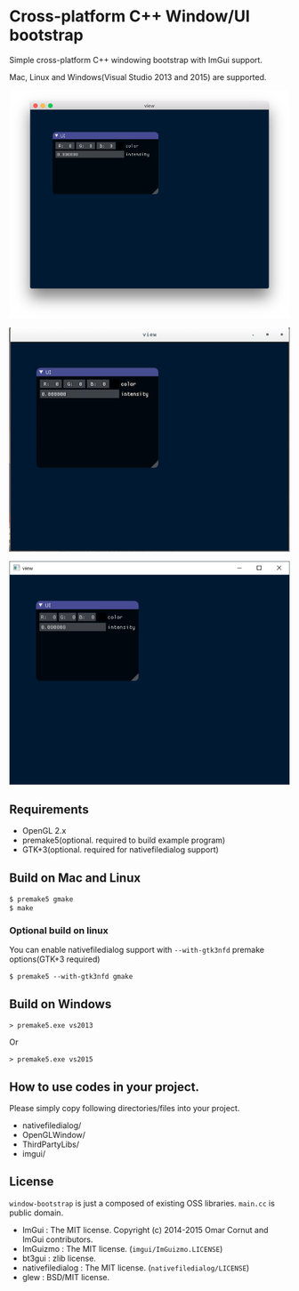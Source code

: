 # Cross-platform C++ Window/UI bootstrap 

Simple cross-platform C++ windowing bootstrap with ImGui support.

Mac, Linux and Windows(Visual Studio 2013 and 2015) are supported.

![mac](images/window-mac.png)

![linux](images/window-linux.png)

![windows](images/window-windows.png)

## Requirements

* OpenGL 2.x
* premake5(optional. required to build example program)
* GTK+3(optional. required for nativefiledialog support)

## Build on Mac and Linux

    $ premake5 gmake
    $ make

### Optional build on linux

You can enable nativefiledialog support with `--with-gtk3nfd` premake options(GTK+3 required)

    $ premake5 --with-gtk3nfd gmake

## Build on Windows

    > premake5.exe vs2013

Or

    > premake5.exe vs2015

## How to use codes in your project.

Please simply copy following directories/files into your project.

* nativefiledialog/
* OpenGLWindow/
* ThirdPartyLibs/
* imgui/

## License

`window-bootstrap` is just a composed of existing OSS libraries. `main.cc` is public domain.

* ImGui : The MIT license. Copyright (c) 2014-2015 Omar Cornut and ImGui contributors.
* ImGuizmo : The MIT license. (`imgui/ImGuizmo.LICENSE`)
* bt3gui : zlib license. 
* nativefiledialog : The MIT license. (`nativefiledialog/LICENSE`)
* glew : BSD/MIT license.
